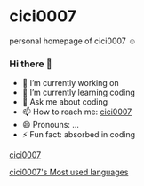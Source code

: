 # cici0007

personal homepage of cici0007 :relaxed:

### Hi there 👋

- 🔭 I’m currently working on 
- 🌱 I’m currently learning coding
- 💬 Ask me about coding
- 📫 How to reach me: [cici0007](cici0007.github.io)
- 😄 Pronouns: ...
- ⚡ Fun fact: absorbed in coding

[cici0007](https://komarev.com/ghpvc/?cici0007&color=magenta)

[cici0007's Most used languages](https://github-readme-stats.vercel.app/api/top-langs?username=cici0007&show_icons=true&count_private=true&theme=gotham)
